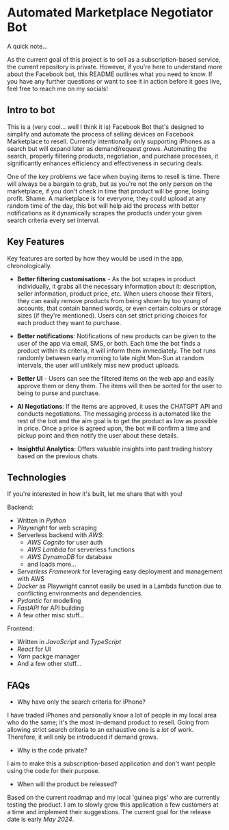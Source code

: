 # Automated Marketplace Negotiator Bot

A quick note...

As the current goal of this project is to sell as a subscription-based service, the current repository is private. However, if you're here to understand more about the Facebook bot, this README outlines what you need to know. If you have any further questions or want to see it in action before it goes live, feel free to reach me on my socials!

## Intro to bot

This is a (very cool... well I think it is) Facebook Bot that's designed to simplify and automate the process of selling devices on Facebook Marketplace to resell. Currently intentionally only supporting iPhones as a search but will expand later as demand/request grows. Automating the search, properly filtering products, negotiation, and purchase processes, it significantly enhances efficiency and effectiveness in securing deals.

One of the key problems we face when buying items to resell is time. There will always be a bargain to grab, but as you're not the only person on the marketplace, if you don't check in time that product will be gone, losing profit. Shame. A marketplace is for everyone, they could upload at any random time of the day, this bot will help aid the process with better notifications as it dynamically scrapes the products under your given search criteria every set interval.

## Key Features
Key features are sorted by how they would be used in the app, chronologically.
- **Better filtering customisations** - As the bot scrapes in product individually, it grabs all the necessary information about it: description, seller information, product price, etc. When users choose their filters, they can easily remove products from being shown by too young of accounts, that contain banned words, or even certain colours or storage sizes (if they're mentioned). Users can set strict pricing choices for each product they want to purchase.

- **Better notifications**: Notifications of new products can be given to the user of the app via email, SMS, or both. Each time the bot finds a product within its criteria, it will inform them immediately. The bot runs randomly between early morning to late night Mon-Sun at random intervals, the user will unlikely miss new product uploads.

- **Better UI** - Users can see the filtered items on the web app and easily approve them or deny them. The items will then be sorted for the user to being to purse and purchase.

- **AI Negotiations**: If the items are approved, it uses the CHATGPT API and conducts negotiations. The messaging process is automated like the rest of the bot and the aim goal is to get the product as low as possible in price. Once a price is agreed upon, the bot will confirm a time and pickup point and then notify the user about these details.

- **Insightful Analytics**: Offers valuable insights into past trading history based on the previous chats.

## Technologies
If you're interested in how it's built, let me share that with you!

Backend:
- Written in *Python*
- *Playwright* for web scraping
- Serverless backend with *AWS*:
  - *AWS Cognito* for user auth
  - *AWS Lambda* for serverless functions
  - *AWS DynamoDB* for database
  - and loads more...
- *Serverless Framework* for leveraging easy deployment and management with AWS
- *Docker* as Playwright cannot easily be used in a Lambda function due to conflicting environments and dependencies.
- *Pydantic* for modelling
- *FastAPI* for API building
- A few other misc stuff...

Frontend:
- Written in *JavaScript* and *TypeScript*
- *React* for UI
- *Yarn* packge manager
- And a few other stuff...

## FAQs

- Why have only the search criteria for iPhone?

I have traded iPhones and personally know a lot of people in my local area who do the same; it's the most in-demand product to resell. Going from allowing strict search criteria to an exhaustive one is a *lot* of work. Therefore, it will only be introduced if demand grows.

- Why is the code private?

I aim to make this a subscription-based application and don't want people using the code for their purpose.

- When will the product be released?

Based on the current roadmap and my local 'guinea pigs' who are currently testing the product. I am to slowly grow this application a few customers at a time and implement their suggestions. The current goal for the release date is early *May 2024*.
